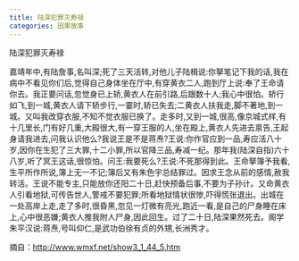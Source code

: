 ```yaml
---
title: 陆深犯罪灭寿禄
categories: 因果故事
---
```


	   
陆深犯罪灭寿禄

嘉靖年中,有陆詹事,名叫深;死了三天活转,对他儿子陆楫说:你拏笔记下我的话,我在病中不看见你们后,觉得自己身体坐在厅中,有穿黄衣二人,跑到厅上说:奉了王命请你去。我正要问话,忽觉身已上轿,黄衣人在前引路,后跟数十人;我心中很怕。轿行如飞,到一城,黄衣人请下轿步行,一霎时,轿已失去;二黄衣人扶我走,脚不著地,到一城。又叫我改穿衣服,不知不觉衣服已换了。走多时,又到一城,很高,像京城式样,有十几里长,门有好几重,大殿很大,有一穿王服的人,坐在殿上,黄衣人先进去禀告,王起身请我进去,问我认识他么?我说王是不是蒋焘?王说:你作官应到一品,寿应活八十岁,因你在生犯了三大罪,十二小罪,所以官降三品,寿减一纪。那年我(陆深自指)六十八岁,听了冥王这话,很惊怕。问王:我要死么?王说:不死那得到此。王命拏簿予我看,生平所作所说,簿上无一不记;簿后又有朱色宇总结罪过。因求王念从前的感情,赦我转活。王说不能专主,只能放你还阳二十日,赶快预备后事,不要为子孙计。又命黄衣人引看地狱,可传告世人,警戒不要犯罪;所看地狱情状很惨,吓得慌张退出。出城在一处高岸上走,走了多时,很昏黑,忽见一灯微有亮光,跑近一看,是自己的尸身睡在床上,心中很恶嫌;黄衣人推我附人尸身,因此回生。过了二十日,陆深果然死去。阁学朱平汉说:蒋焘,号叫仰仁,是武功伯徐有贞的外甥,长洲秀才。

摘自：http://www.wmxf.net/show3_1_44_5.htm